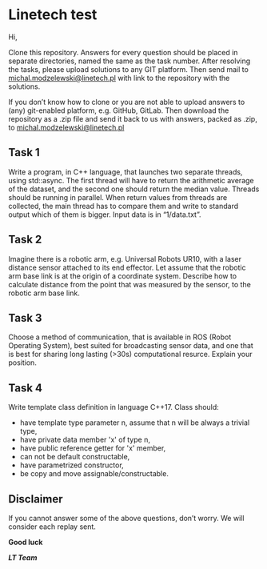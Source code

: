 # Linetech test

Hi,

Clone this repository. Answers for every question should be placed in separate directories, named the same as the task number. After resolving the tasks, please upload solutions to any GIT platform. Then send mail to michal.modzelewski@linetech.pl with link to the repository with the solutions.

If you don’t know how to clone or you are not able to upload answers to (any) git-enabled platform, e.g. GitHub, GitLab. Then download the repository as a .zip file and send it back to us with answers, packed as .zip, to michal.modzelewski@linetech.pl

## Task 1

Write a program, in C++ language, that launches two separate threads, using std::async. The first thread will have to return the arithmetic average of the dataset, and the second one should return the median value. Threads should be running in parallel. When return values from threads are collected, the main thread has to compare them and write to standard output which of them is bigger. Input data is in “1/data.txt”.

## Task 2

Imagine there is a robotic arm, e.g. Universal Robots UR10, with a laser distance sensor attached to its end effector. Let assume that the robotic arm base link is at the origin of a coordinate system. Describe how to calculate distance from the point that was measured by the sensor, to the robotic arm base link.

## Task 3

Choose a method of communication, that is available in ROS (Robot Operating System), best suited for broadcasting sensor data, and one that is best for sharing long lasting (>30s) computational resurce. Explain your position.

## Task 4

Write template class definition in language C++17. Class should:

- have template type parameter n, assume that n will be always a trivial type,
- have private data member 'x' of type n,
- have public reference getter for 'x' member,
- can not be default constructable,
- have parametrized constructor,
- be copy and move assignable/constructable. 

## Disclaimer

If you cannot answer some of the above questions, don’t worry. We will consider each replay sent.



**Good luck**

***LT Team***



